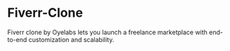 # Fiverr-Clone
Fiverr clone by Oyelabs lets you launch a freelance marketplace with end-to-end customization and scalability.
